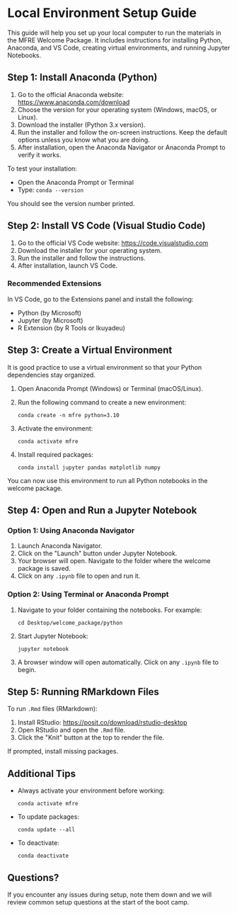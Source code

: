 # Local Environment Setup Guide

This guide will help you set up your local computer to run the materials in the MFRE Welcome Package. It includes instructions for installing Python, Anaconda, and VS Code, creating virtual environments, and running Jupyter Notebooks.

## Step 1: Install Anaconda (Python)

1. Go to the official Anaconda website: https://www.anaconda.com/download
2. Choose the version for your operating system (Windows, macOS, or Linux).
3. Download the installer (Python 3.x version).
4. Run the installer and follow the on-screen instructions. Keep the default options unless you know what you are doing.
5. After installation, open the Anaconda Navigator or Anaconda Prompt to verify it works.

To test your installation:

- Open the Anaconda Prompt or Terminal
- Type: `conda --version`

You should see the version number printed.

## Step 2: Install VS Code (Visual Studio Code)

1. Go to the official VS Code website: https://code.visualstudio.com
2. Download the installer for your operating system.
3. Run the installer and follow the instructions.
4. After installation, launch VS Code.

### Recommended Extensions

In VS Code, go to the Extensions panel and install the following:

- Python (by Microsoft)
- Jupyter (by Microsoft)
- R Extension (by R Tools or Ikuyadeu)

## Step 3: Create a Virtual Environment

It is good practice to use a virtual environment so that your Python dependencies stay organized.

1. Open Anaconda Prompt (Windows) or Terminal (macOS/Linux).
2. Run the following command to create a new environment:

   ```
   conda create -n mfre python=3.10
   ```

3. Activate the environment:

   ```
   conda activate mfre
   ```

4. Install required packages:

   ```
   conda install jupyter pandas matplotlib numpy
   ```

You can now use this environment to run all Python notebooks in the welcome package.

## Step 4: Open and Run a Jupyter Notebook

### Option 1: Using Anaconda Navigator

1. Launch Anaconda Navigator.
2. Click on the "Launch" button under Jupyter Notebook.
3. Your browser will open. Navigate to the folder where the welcome package is saved.
4. Click on any `.ipynb` file to open and run it.

### Option 2: Using Terminal or Anaconda Prompt

1. Navigate to your folder containing the notebooks. For example:

   ```
   cd Desktop/welcome_package/python
   ```

2. Start Jupyter Notebook:

   ```
   jupyter notebook
   ```

3. A browser window will open automatically. Click on any `.ipynb` file to begin.

## Step 5: Running RMarkdown Files

To run `.Rmd` files (RMarkdown):

1. Install RStudio: https://posit.co/download/rstudio-desktop
2. Open RStudio and open the `.Rmd` file.
3. Click the "Knit" button at the top to render the file.

If prompted, install missing packages.

## Additional Tips

- Always activate your environment before working:

  ```
  conda activate mfre
  ```

- To update packages:

  ```
  conda update --all
  ```

- To deactivate:

  ```
  conda deactivate
  ```

## Questions?

If you encounter any issues during setup, note them down and we will review common setup questions at the start of the boot camp.

